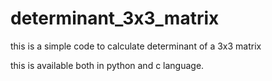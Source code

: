 # determinant_3x3_matrix

this is a simple code to calculate determinant of a 3x3 matrix

this is available both in python and c language.
